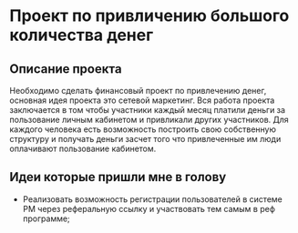 Проект по привличению большого количества денег
===
Описание проекта
---
Необходимо сделать финансовый проект по привлечению денег, основная идея проекта это сетевой маркетинг. Вся работа 
проекта заключается в том чтобы участники каждый месяц платили деньги за пользование личным кабинетом и привликали других 
участников. Для каждого человека есть возможность построить свою собственную структуру и получать деньги засчет того что 
привлеченные им люди оплачивают пользование кабинетом.

Идеи которые пришли мне в голову
---
- Реализовать возможность регистрации пользователей в системе PM через реферальную ссылку и участвовать тем самым в
реф программе;
